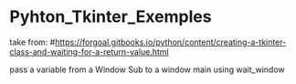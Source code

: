 # Pyhton_Tkinter_Exemples

take from: #https://forgoal.gitbooks.io/python/content/creating-a-tkinter-class-and-waiting-for-a-return-value.html

pass a variable from a Window Sub to a window main using wait_window
